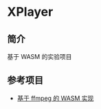 # XPlayer

## 简介

基于 WASM 的实验项目

## 参考项目

- [基于 ffmpeg 的 WASM 实现][ffmpeg.wasm]

[ffmpeg.wasm]: https://github.com/ffmpegwasm/ffmpeg.wasm